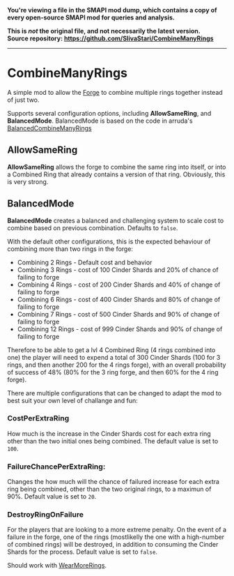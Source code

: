 **You're viewing a file in the SMAPI mod dump, which contains a copy of every open-source SMAPI mod
for queries and analysis.**

**This is _not_ the original file, and not necessarily the latest version.**  
**Source repository: https://github.com/SlivaStari/CombineManyRings**

----

# CombineManyRings

A simple mod to allow the [Forge](https://stardewvalleywiki.com/Forge#Combined_Rings) to combine multiple rings together instead of just two.

Supports several configuration options, including **AllowSameRing**, and **BalancedMode**. BalancedMode is based on the code in arruda's [BalancedCombineManyRings](https://github.com/arruda/BalancedCombineManyRings/tree/master)

## AllowSameRing

**AllowSameRing** allows the forge to combine the same ring into itself, or into a Combined Ring that already contains a version of that ring. Obviously, this is very strong.

## BalancedMode

**BalancedMode** creates a balanced and challenging system to scale cost to combine based on previous combination. Defaults to `false`.

With the default other configurations, this is the expected behaviour of combining more than two rings in the forge:

* Combining 2 Rings - Default cost and behavior
* Combining 3 Rings - cost of 100 Cinder Shards and 20% of chance of failing to forge
* Combining 4 Rings - cost of 200 Cinder Shards and 40% of change of failing to forge
* Combining 6 Rings - cost of 400 Cinder Shards and 80% of change of failing to forge
* Combining 7 Rings - cost of 500 Cinder Shards and 90% of change of failing to forge
* Combining 12 Rings - cost of 999 Cinder Shards and 90% of change of failing to forge

Therefore to be able to get a lvl 4 Combined Ring (4 rings combined into one) the player will need to expend a total of 300 Cinder Shards (100 for 3 rings, and then another 200 for the 4 rings forge), with an overall probability of success of 48% (80% for the 3 ring forge, and then 60% for the 4 ring forge).

There are multiple configurations that can be changed to adapt the mod to best suit your own level of challange and fun:
### CostPerExtraRing
How much is the increase in the Cinder Shards cost for each extra ring other than the two initial ones being combined.
The default value is set to `100`.

### FailureChancePerExtraRing:
Changes the how much will the chance of failured increase for each extra ring being combined, other than the two original rings, to a maximun of 90%.
Default value is set to `20`.

### DestroyRingOnFailure
For the players that are looking to a more extreme penalty. On the event of a failure in the forge, one of the rings (mostlikelly the one with a high-number of combined rings) will be destroyed, in addition to consuming the Cinder Shards for the process.
Default value is set to `false`.

Should work with [WearMoreRings](https://github.com/bcmpinc/StardewHack/tree/master/WearMoreRings).
